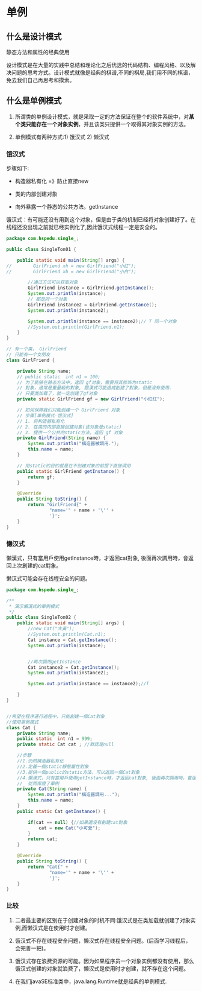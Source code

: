 # 单例

## 什么是设计模式

静态方法和属性的经典使用

设计模式是在大量的实践中总结和理论化之后优选的代码结构、编程风格、以及解决问题的思考方式。设计模式就像是经典的棋谱,不同的棋局,我们用不同的棋谱，免去我们自己再思考和摸索。

## 什么是单例模式

1. 所谓类的单例设计模式，就是采取一定的方法保证在整个的软件系统中，对**某个类只能存在一个对象实例**，并且该类只提供一个取得其对象实例的方法。

2. 单例模式有两种方式:1) 饿汉式 2) 懒汉式

### 饿汉式

步骤如下:

- 构造器私有化 =》防止直接new

- 类的内部创建对象

- 向外暴露一个静态的公共方法。getlnstance

饿汉式：有可能还没有用到这个对象，但是由于类的机制已经将对象创建好了。在线程还没出现之前就已经实例化了,因此饿汉式线程一定是安全的。

```java
package com.hspedu.single_;

public class SingleTon01 {

    public static void main(String[] args) {
//        GirlFriend xh = new GirlFriend("小红");
//        GirlFriend xb = new GirlFriend("小白");

        //通过方法可以获取对象
        GirlFriend instance = GirlFriend.getInstance();
        System.out.println(instance);
        // 都是同一个对象
        GirlFriend instance2 = GirlFriend.getInstance();
        System.out.println(instance2);

        System.out.println(instance == instance2);// T 同一个对象
        //System.out.println(GirlFriend.n1);
    }
}

// 有一个类， GirlFriend
// 只能有一个女朋友
class GirlFriend {

    private String name;
    // public static  int n1 = 100;
    // 为了能够在静态方法中，返回 gf对象，需要将其修饰为static
    // 對象，通常是重量級的對象, 餓漢式可能造成創建了對象，但是沒有使用.
    // 只要类加载了，就一定创建了gf对象
    private static GirlFriend gf = new GirlFriend("小红红");

    // 如何保障我们只能创建一个 GirlFriend 对象
    // 步骤[单例模式-饿汉式]
    // 1. 将构造器私有化
    // 2. 在类的内部直接创建对象(该对象是static)
    // 3. 提供一个公共的static方法，返回 gf 对象
    private GirlFriend(String name) {
        System.out.println("構造器被調用.");
        this.name = name;
    }

    // 用static的目的就是在不创建对象的前提下直接调用
    public static GirlFriend getInstance() {
        return gf;
    }

    @Override
    public String toString() {
        return "GirlFriend{" +
                "name='" + name + '\'' +
                '}';
    }
}
```

### 懒汉式

懶漢式，只有當用戶使用getInstance時，才返回cat對象, 後面再次調用時，會返回上次創建的cat對象。

懒汉式可能会存在线程安全的问题。

```java
package com.hspedu.single_;

/**
 * 演示懶漢式的單例模式
 */
public class SingleTon02 {
    public static void main(String[] args) {
        //new Cat("大黃");
        //System.out.println(Cat.n1);
        Cat instance = Cat.getInstance();
        System.out.println(instance);


        //再次調用getInstance
        Cat instance2 = Cat.getInstance();
        System.out.println(instance2);

        System.out.println(instance == instance2);//T

    }
}


//希望在程序運行過程中，只能創建一個Cat對象
//使用單例模式
class Cat {
    private String name;
    public static  int n1 = 999;
    private static Cat cat ; //默認是null

    //步驟
    //1.仍然構造器私有化
    //2.定義一個static靜態屬性對象
    //3.提供一個public的static方法，可以返回一個Cat對象
    //4.懶漢式，只有當用戶使用getInstance時，才返回cat對象, 後面再次調用時，會返回上次創建的cat對象
    //  從而保證了單例
    private Cat(String name) {
        System.out.println("構造器調用...");
        this.name = name;
    }
    public static Cat getInstance() {

        if(cat == null) {//如果還沒有創建cat對象
            cat = new Cat("小可愛");
        }
        return cat;
    }

    @Override
    public String toString() {
        return "Cat{" +
                "name='" + name + '\'' +
                '}';
    }
}
```

### 比较

1. 二者最主要的区别在于创建对象的时机不同:饿汉式是在类加载就创建了对象实例,而懒汉式是在使用时才创建。

2. 饿汉式不存在线程安全问题，懒汉式存在线程安全问题。(后面学习线程后，会完善一把)。

3. 饿汉式存在浪费资源的可能。因为如果程序员一个对象实例都没有使用，那么饿汉式创建的对象就浪费了，懒汉式是使用时才创建，就不存在这个问题。

4. 在我们javaSE标准类中，java.lang.Runtime就是经典的单例模式.

